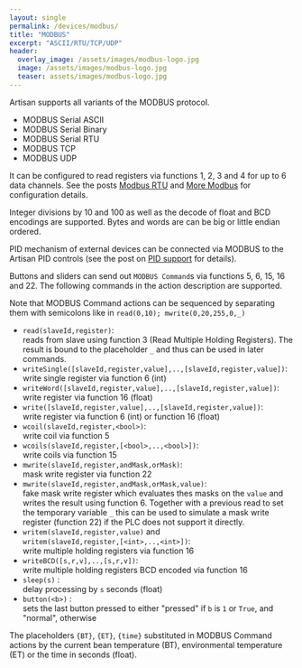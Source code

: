 ```yaml
---
layout: single
permalink: /devices/modbus/
title: "MODBUS"
excerpt: "ASCII/RTU/TCP/UDP"
header:
  overlay_image: /assets/images/modbus-logo.jpg
  image: /assets/images/modbus-logo.jpg
  teaser: assets/images/modbus-logo.jpg
---
```


Artisan supports all variants of the MODBUS protocol.

* MODBUS Serial ASCII
* MODBUS Serial Binary
* MODBUS Serial RTU
* MODBUS TCP
* MODBUS UDP

It can be configured to read registers via functions 1, 2, 3 and 4 for up to 6 data channels. See the posts [Modbus RTU](https://artisan-roasterscope.blogspot.it/2013/03/modbus-rtu.html) and [More Modbus](https://artisan-roasterscope.blogspot.it/2013/05/more-modbus.html) for configuration details.

Integer divisions by 10 and 100 as well as the decode of float and BCD encodings are supported. Bytes and words are can be big or little endian ordered.

PID mechanism of external devices can be connected via MODBUS to the Artisan PID controls (see the post on [PID support](https://artisan-roasterscope.blogspot.it/2016/11/pid-control.html) for details).

Buttons and sliders can send out `MODBUS Command`s via functions 5, 6, 15, 16 and 22. The following commands in the action description are supported.

Note that MODBUS Command actions can be sequenced by separating them with semicolons like in `read(0,10); mwrite(0,20,255,0,_)`

* `read(slaveId,register)`:  
reads <register> from slave <slaveID> using function 3 (Read Multiple Holding Registers). The result is bound to the placeholder `_` and thus can be used in later commands.
* `writeSingle([slaveId,register,value],..,[slaveId,register,value])`:  
write single register via function 6 (int)
* `writeWord([slaveId,register,value],..,[slaveId,register,value])`:  
write register via function 16 (float)
* `write([slaveId,register,value],..,[slaveId,register,value])`:  
write register via function 6 (int) or function 16 (float)
* `wcoil(slaveId,register,<bool>)`:  
write coil via function 5
* `wcoils(slaveId,register,[<bool>,..,<bool>])`:  
write coils via function 15
* `mwrite(slaveId,register,andMask,orMask)`:  
mask write register via function 22
* `mwrite(slaveId,register,andMask,orMask,value)`:  
fake mask write register which evaluates thes masks on the `value` and writes the result using function 6. Together with a previous read to set the temporary variable `_` this can be used to simulate a mask write register (function 22) if the PLC does not support it directly.
* `writem(slaveId,register,value)` and  
`writem(slaveId,register,[<int>,..,<int>])`:  
write multiple holding registers via function 16
* `writeBCD([s,r,v],..,[s,r,v])`:  
write multiple holding registers BCD encoded via function 16
* `sleep(s)` :  
delay processing by `s` seconds (float)
* `button(<b>)` :  
sets the last button pressed to either "pressed" if `b` is `1` or `True`, and "normal", otherwise

The placeholders `{BT}`, `{ET}`, `{time}` substituted in MODBUS Command actions by the current bean temperature (BT), environmental temperature (ET) or the time in seconds (float).
